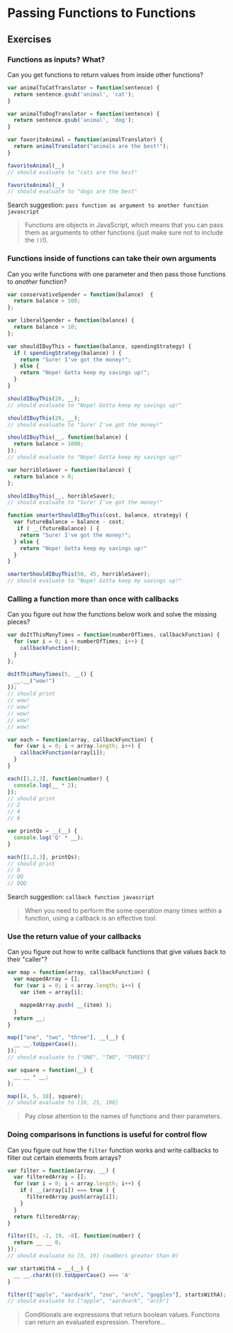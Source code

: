 # Passing Functions to Functions

## Exercises

### Functions as inputs? What?

Can you get functions to return values from inside other functions?

```javascript
var animalToCatTranslator = function(sentence) {
  return sentence.gsub('animal', 'cat');
}

var animalToDogTranslator = function(sentence) {
  return sentence.gsub('animal', 'dog');
}

var favoriteAnimal = function(animalTranslator) {
  return animalTranslator("animals are the best!");
}

favoriteAnimal(__)
// should evaluate to "cats are the best"

favoriteAnimal(__)
// should evaluate to "dogs are the best"
```

Search suggestion: `pass function as argument to another function javascript`

> Functions are objects in JavaScript, which means that you can pass them as
> arguments to other functions (just make sure not to include the `()`!).

### Functions inside of functions can take their own arguments

Can you write functions with one parameter and then pass those functions to
_another_ function?

```javascript
var conservativeSpender = function(balance)  {
  return balance > 100;
};

var liberalSpender = function(balance) {
  return balance > 10;
};

var shouldIBuyThis = function(balance, spendingStrategy) {
  if ( spendingStrategy(balance) ) {
    return "Sure! I've got the money!";
  } else {
    return "Nope! Gotta keep my savings up!";
  }
}

shouldIBuyThis(20, __);
// should evaluate to "Nope! Gotta keep my savings up!"

shouldIBuyThis(20, __);
// should evaluate to "Sure! I've got the money!"

shouldIBuyThis(__, function(balance) {
  return balance > 1000;
});
// should evaluate to "Nope! Gotta keep my savings up!"

var horribleSaver = function(balance) {
  return balance > 0;
};

shouldIBuyThis(__, horribleSaver);
// should evaluate to "Sure! I've got the money!"

function smarterShouldIBuyThis(cost, balance, strategy) {
  var futureBalance = balance - cost;
   if ( __(futureBalance) ) {
    return "Sure! I've got the money!";
  } else {
    return "Nope! Gotta keep my savings up!"
  }
}

smarterShouldIBuyThis(50, 45, horribleSaver);
// should evaluate to "Nope! Gotta keep my savings up!"
```

### Calling a function more than once with callbacks

Can you figure out how the functions below work and solve the missing pieces?

```javascript
var doItThisManyTimes = function(numberOfTimes, callbackFunction) {
  for (var i = 0; i < numberOfTimes; i++) {
    callbackFunction();
  }
};

doItThisManyTimes(5, __() {
  __.__("wow!")
});
// should print
// wow!
// wow!
// wow!
// wow!
// wow!

var each = function(array, callbackFunction) {
  for (var i = 0; i < array.length; i++) {
    callbackFunction(array[i]);
  }
}

each([1,2,3], function(number) {
  console.log(__ * 2);
});
// should print
// 2
// 4
// 6

var printQs = __(__) {
  console.log('Q' * __);
}

each([1,2,3], printQs);
// should print
// Q
// QQ
// QQQ
```

Search suggestion: `callback function javascript`

> When you need to perform the some operation many times within a function,
> using a callback is an effective tool.

### Use the return value of your callbacks

Can you figure out how to write callback functions that give values back to
their "caller"?

```javascript
var map = function(array, callbackFunction) {
  var mappedArray = [];
  for (var i = 0; i < array.length; i++) {
    var item = array[i];

    mappedArray.push( __(item) );
  }
  return __;
}

map(["one", "two", "three"], __(__) {
  __ __.toUpperCase();
});
// should evaluate to ["ONE", "TWO", "THREE"]

var square = function(__) {
  __ __ * __;
};

map([4, 5, 10], square);
// should evaluate to [16, 25, 100]
```

> Pay close attention to the names of functions and their parameters.

### Doing comparisons in functions is useful for control flow

Can you figure out how the `filter` function works and write callbacks to filter
out certain elements from arrays?

```javascript
var filter = function(array, __) {
  var filteredArray = [];
  for (var i = 0; i < array.length; i++) {
    if ( __(array[i]) === true ) {
      filteredArray.push(array[i]);
    }
  }
  return filteredArray;
}

filter([5, -2, 19, -8], function(number) {
  return __ __ 0;
});
// should evaluate to [5, 19] (numbers greater than 0)

var startsWithA = __(__) {
  __ __.charAt(0).toUpperCase() === 'A'
}

filter(["apple", "aardvark", "zoo", "arch", "goggles"], startsWithA);
// should evaluate to ["apple", "aardvark", "arch"]
```

> Conditionals are expressions that return boolean values. Functions can return
> an evaluated expression. Therefore...
